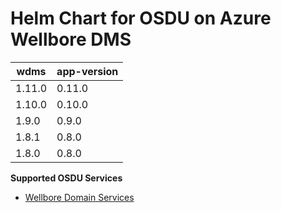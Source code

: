# Helm Chart for OSDU on Azure Wellbore DMS 

| wdms              | app-version  |
| ----------------- | ----------   |
| 1.11.0            | 0.11.0       |
| 1.10.0            | 0.10.0       |
| 1.9.0             | 0.9.0        |
| 1.8.1             | 0.8.0        |
| 1.8.0             | 0.8.0        |



__Supported OSDU Services__

- [Wellbore Domain Services](https://community.opengroup.org/osdu/platform/domain-data-mgmt-services/wellbore/wellbore-domain-services.git)
